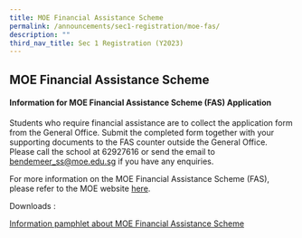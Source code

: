 ```yaml
---
title: MOE Financial Assistance Scheme
permalink: /announcements/sec1-registration/moe-fas/
description: ""
third_nav_title: Sec 1 Registration (Y2023)
---
```


## **MOE Financial Assistance Scheme**
#### Information for MOE Financial Assistance Scheme (FAS) Application

Students who require financial assistance are to collect the application form from the General Office.  Submit the completed form together with your supporting documents to the FAS counter outside the General Office. Please call the school at 62927616 or send the email to bendemeer_ss@moe.edu.sg if you have any enquiries.


For more information on the MOE Financial Assistance Scheme (FAS), please refer to the MOE website [here](https://www.moe.gov.sg/financial-matters/financial-assistance).

Downloads :

[Information pamphlet about MOE Financial Assistance Scheme](/files/2022%20MOE%20FAS%20Pamphlet.pdf)